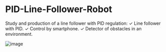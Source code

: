 # PID-Line-Follower-Robot
Study and production of a line follower with PID regulation: 
✓ Line follower with PID.
✓ Control by smartphone. 
✓ Detector of obstacles in an environment.

![image](https://github.com/Abdelkodouss-ELFATAOUY/PID-Line-Follower-Robot/assets/142337040/99fd9f14-5792-46ca-8b69-17d9dc1eba5e)
